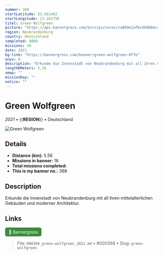 ```yaml
---
nummer: 368
startLatitude: 53.561402
startLongitude: 13.261756
titel: Green Wolfgreen
picture: "https://api.bannergress.com/bnrs/pictures/ca869e2afbc4b90b4c48db706fa04c4e"
region: Neubrandenburg
country: Deutschland
completed: 8088
missions: 18
date: 2021
bg-link: "https://bannergress.com/banner/green-wolfgreen-0f7e"
onyx: 0
description: "Erkunde die Innenstadt von Neubrandenburg mit all ihren mittelalterlichen Gebäuden und moderner Architektur."
lengthKMeters: 5,56
umap: ""
missionDay: ""
notice: ""
---
```

# Green Wolfgreen

*2021* • {{__REGION__}} • Deutschland

![Green Wolfgreen](https://api.bannergress.com/bnrs/pictures/ca869e2afbc4b90b4c48db706fa04c4e)



## Details
- **Distance (km):** 5.56
- **Missions in banner:** 18
- **Total missions completed:** 
- **This is my banner no.:** 368



## Description
Erkunde die Innenstadt von Neubrandenburg mit all ihren mittelalterlichen Gebäuden und moderner Architektur.



## Links
<a href="https://bannergress.com/banner/green-wolfgreen-0f7e" target="_blank" style="display:inline-block;margin-right:8px;padding:6px 12px;background:#3c8b3c;color:#fff;text-decoration:none;border-radius:6px;">🔗 Bannergress</a>



> File: `000368_green-wolfgreen_2021.md` • #000368 • Slug: `green-wolfgreen`
